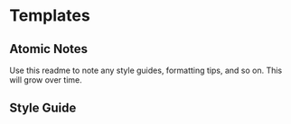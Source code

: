 # Templates

## Atomic Notes

Use this readme to note any style guides, formatting tips, and so on. This will grow over time.

## Style Guide

